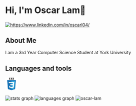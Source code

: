 <h1 align="left">Hi, I'm Oscar Lam👋</h1>
<a href="https://www.linkedin.com/in/oscarl04/" target="blank"><img align="center" src="https://img.shields.io/badge/LinkedIn-blue?logo=linkedin&logoColor=white&style=for-the-badge" alt="https://www.linkedin.com/in/oscarl04/" height="30" width="100" /></a>
<h2 align="left">About Me</h2>
<p>I am a 3rd Year Computer Science Student at York University</p>
<h2 align="left">Languages and tools</h2>
<p align="left">
  <img src="https://raw.githubusercontent.com/devicons/devicon/master/icons/css3/css3-original-wordmark.svg" alt="css3" width="40" height="40"/>
</p>

<img src="https://github-readme-stats.vercel.app/api?username=Virtu41&hide_title=true&hide_rank=true&show_icons=true&include_all_commits=true&count_private=true&disable_animations=false&theme=omni&locale=en&hide_border=true&order=1" height="200" alt="stats graph"  />
<img src="https://github-readme-stats.vercel.app/api/top-langs?username=Virtu41&locale=en&hide_title=false&layout=compact&card_width=320&langs_count=6&theme=omni&hide_border=true&order=2" height="200" alt="languages graph"  />

<img src="https://visitor-badge.laobi.icu/badge?page_id=Virtu41.Virtu41" alt="oscar-lam" />
<!--
**Virtu41/Virtu41** is a ✨ _special_ ✨ repository because its `README.md` (this file) appears on your GitHub profile.


Here are some ideas to get you started:

- 🔭 I’m currently working on ...
- 🌱 I’m currently learning ...
- 👯 I’m looking to collaborate on ...
- 🤔 I’m looking for help with ...
- 💬 Ask me about ...
- 📫 How to reach me: ...
- 😄 Pronouns: ...
- ⚡ Fun fact: ...
-->
